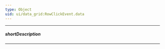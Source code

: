 ```yaml
---
type: Object
uid: ui/data_grid:RowClickEvent.data
---
```

---
##### shortDescription
<!-- Description goes here -->

---
<!-- Description goes here -->
